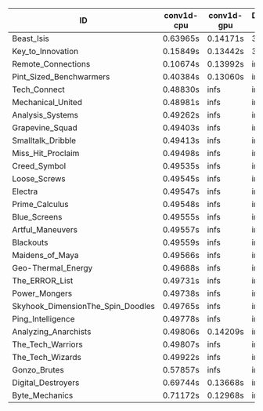 |ID|conv1d-cpu|conv1d-gpu|DWSPConv2D-gpu|gemm-gpu|avg|
|-|-|-|-|-|-|
|Beast_Isis|0.63965s|0.14171s|3.20262s|2.09157s|1.51889s|
|Key_to_Innovation|0.15849s|0.13442s|3.43719s|2.71840s|1.61213s|
|Remote_Connections|0.10674s|0.13992s|infs|4.72684s|infs|
|Pint_Sized_Benchwarmers|0.40384s|0.13060s|infs|1.99285s|infs|
|Tech_Connect|0.48830s|infs|infs|4.74492s|infs|
|Mechanical_United|0.48981s|infs|infs|4.80782s|infs|
|Analysis_Systems|0.49262s|infs|infs|4.67561s|infs|
|Grapevine_Squad|0.49403s|infs|infs|4.72136s|infs|
|Smalltalk_Dribble|0.49413s|infs|infs|4.70371s|infs|
|Miss_Hit_Proclaim|0.49498s|infs|infs|4.71237s|infs|
|Creed_Symbol|0.49535s|infs|infs|4.70361s|infs|
|Loose_Screws|0.49545s|infs|infs|4.68662s|infs|
|Electra|0.49547s|infs|infs|4.72171s|infs|
|Prime_Calculus|0.49548s|infs|infs|4.70668s|infs|
|Blue_Screens|0.49555s|infs|infs|4.91481s|infs|
|Artful_Maneuvers|0.49557s|infs|infs|4.74581s|infs|
|Blackouts|0.49559s|infs|infs|4.71254s|infs|
|Maidens_of_Maya|0.49566s|infs|infs|4.78785s|infs|
|Geo-Thermal_Energy|0.49688s|infs|infs|4.72115s|infs|
|The_ERROR_List|0.49731s|infs|infs|4.73659s|infs|
|Power_Mongers|0.49738s|infs|infs|4.72280s|infs|
|Skyhook_DimensionThe_Spin_Doodles|0.49765s|infs|infs|4.70851s|infs|
|Ping_Intelligence|0.49778s|infs|infs|4.73226s|infs|
|Analyzing_Anarchists|0.49806s|0.14209s|infs|4.67693s|infs|
|The_Tech_Warriors|0.49807s|infs|infs|4.75601s|infs|
|The_Tech_Wizards|0.49922s|infs|infs|4.78020s|infs|
|Gonzo_Brutes|0.57857s|infs|infs|4.91641s|infs|
|Digital_Destroyers|0.69744s|0.13668s|infs|4.69690s|infs|
|Byte_Mechanics|0.71172s|0.12968s|infs|4.70846s|infs|

